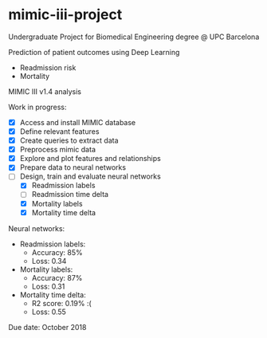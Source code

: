 # mimic-iii-project

Undergraduate Project for Biomedical Engineering degree @ UPC Barcelona

Prediction of patient outcomes using Deep Learning
* Readmission risk
* Mortality

MIMIC III v1.4 analysis

Work in progress: 

- [x] Access and install MIMIC database
- [x] Define relevant features
- [x] Create queries to extract data
- [x] Preprocess mimic data
- [x] Explore and plot features and relationships
- [x] Prepare data to neural networks
- [ ] Design, train and evaluate neural networks
  - [x] Readmission labels
  - [ ] Readmission time delta
  - [x] Mortality labels
  - [x] Mortality time delta

Neural networks:
- Readmission labels:
  - Accuracy: 85%
  - Loss: 0.34 
- Mortality labels:
  - Accuracy: 87%
  - Loss: 0.31
- Mortality time delta:
  - R2 score: 0.19% :(
  - Loss: 0.55 
  
Due date: October 2018

